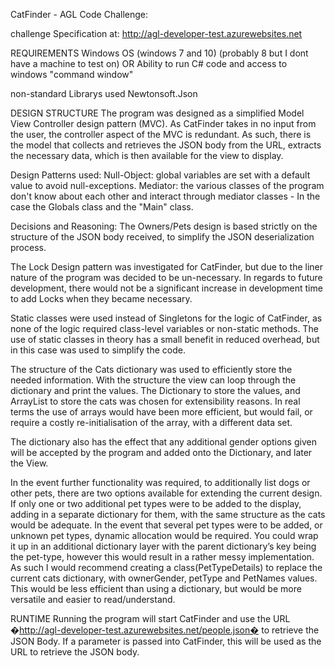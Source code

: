 CatFinder - AGL Code Challenge:

challenge Specification at: http://agl-developer-test.azurewebsites.net

REQUIREMENTS
Windows OS (windows 7 and 10) (probably 8 but I dont have a machine to test on)
OR Ability to run C# code and access to windows "command window"

non-standard Librarys used
Newtonsoft.Json

DESIGN STRUCTURE
The program was designed as a simplified Model View Controller design pattern (MVC). As CatFinder takes in no input from the user, the controller aspect of the MVC is redundant. As such, there is the model that collects and retrieves the JSON body from the URL, extracts the necessary data, which is then available for the view to display. 

Design Patterns used:
Null-Object: global variables are set with a default value to avoid null-exceptions. 
Mediator: the various classes of the program don't know about each other and interact through mediator classes - In the case the Globals class and the "Main" class.


Decisions and Reasoning:
The Owners/Pets design is based strictly on the structure of the JSON body received, to simplify the JSON deserialization process.

The Lock Design pattern was investigated for CatFinder, but due to the liner nature of the program was decided to be un-necessary. In regards to future development, there would not be a significant increase in development time to add Locks when they became necessary. 

Static classes were used instead of Singletons for the logic of CatFinder, as none of the logic required class-level variables or non-static methods. The use of static classes in theory has a small benefit in reduced overhead, but in this case was used to simplify the code.

The structure of the Cats dictionary was used to efficiently store the needed information. With the structure the view can loop through the dictionary and print the values. The Dictionary to store the values, and ArrayList to store the cats was chosen for extensibility reasons. In real terms the use of arrays would have been more efficient, but would fail, or require a costly re-initialisation of the array, with a different data set.

The dictionary also has the effect that any additional gender options given will be accepted by the program and added onto the Dictionary, and later the View.

In the event further functionality was required, to additionally list dogs or other pets, there are two options available for extending the current design. 
If only one or two additional pet types were to be added to the display, adding in a separate dictionary for them, with the same structure as the cats would be adequate. In the event that several pet types were to be added, or unknown pet types, dynamic allocation would be required. You could wrap it up in an additional dictionary layer with the parent dictionary’s key being the pet-type, however this would result in a rather messy implementation. As such I would recommend creating a class(PetTypeDetails) to replace the current cats dictionary, with ownerGender, petType and PetNames values. This would be less efficient than using a dictionary, but would be more versatile and easier to read/understand.



RUNTIME
Running the program will start CatFinder and use the URL �http://agl-developer-test.azurewebsites.net/people.json� to retrieve the JSON Body.
If a parameter is passed into CatFinder, this will be used as the URL to retrieve the JSON body.
